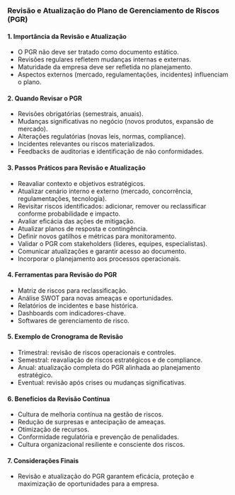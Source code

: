 ### Revisão e Atualização do Plano de Gerenciamento de Riscos (PGR)

#### 1. Importância da Revisão e Atualização

- O PGR não deve ser tratado como documento estático.
- Revisões regulares refletem mudanças internas e externas.
- Maturidade da empresa deve ser refletida no planejamento.
- Aspectos externos (mercado, regulamentações, incidentes) influenciam o plano.

#### 2. Quando Revisar o PGR

- Revisões obrigatórias (semestrais, anuais).
- Mudanças significativas no negócio (novos produtos, expansão de mercado).
- Alterações regulatórias (novas leis, normas, compliance).
- Incidentes relevantes ou riscos materializados.
- Feedbacks de auditorias e identificação de não conformidades.

#### 3. Passos Práticos para Revisão e Atualização

- Reavaliar contexto e objetivos estratégicos.
- Atualizar cenário interno e externo (mercado, concorrência, regulamentações, tecnologia).
- Revisitar riscos identificados: adicionar, remover ou reclassificar conforme probabilidade e impacto.
- Avaliar eficácia das ações de mitigação.
- Atualizar planos de resposta e contingência.
- Definir novos gatilhos e métricas para monitoramento.
- Validar o PGR com stakeholders (líderes, equipes, especialistas).
- Comunicar atualizações e garantir acesso ao documento.
- Incorporar o planejamento aos processos operacionais.

#### 4. Ferramentas para Revisão do PGR

- Matriz de riscos para reclassificação.
- Análise SWOT para novas ameaças e oportunidades.
- Relatórios de incidentes e base histórica.
- Dashboards com indicadores-chave.
- Softwares de gerenciamento de risco.

#### 5. Exemplo de Cronograma de Revisão

- Trimestral: revisão de riscos operacionais e controles.
- Semestral: reavaliação de riscos estratégicos e de compliance.
- Anual: atualização completa do PGR alinhada ao planejamento estratégico.
- Eventual: revisão após crises ou mudanças significativas.

#### 6. Benefícios da Revisão Contínua

- Cultura de melhoria contínua na gestão de riscos.
- Redução de surpresas e antecipação de ameaças.
- Otimização de recursos.
- Conformidade regulatória e prevenção de penalidades.
- Cultura organizacional resiliente e consciente dos riscos.

#### 7. Considerações Finais

- Revisão e atualização do PGR garantem eficácia, proteção e maximização de oportunidades para a empresa.
